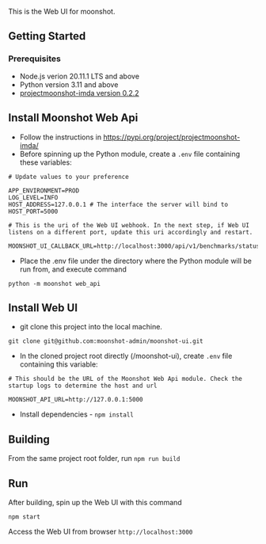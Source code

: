 This is the Web UI for moonshot.

## Getting Started

### Prerequisites

- Node.js verion 20.11.1 LTS and above
- Python version 3.11 and above
- [projectmoonshot-imda version 0.2.2](https://pypi.org/project/projectmoonshot-imda/)

## Install Moonshot Web Api

- Follow the instructions in https://pypi.org/project/projectmoonshot-imda/
- Before spinning up the Python module, create a `.env` file containing these variables:

```
# Update values to your preference

APP_ENVIRONMENT=PROD
LOG_LEVEL=INFO
HOST_ADDRESS=127.0.0.1 # The interface the server will bind to
HOST_PORT=5000

# This is the uri of the Web UI webhook. In the next step, if Web UI listens on a different port, update this uri accordingly and restart.

MOONSHOT_UI_CALLBACK_URL=http://localhost:3000/api/v1/benchmarks/status 
```
- Place the .env file under the directory where the Python module will be run from, and execute command 

`python -m moonshot web_api`

## Install Web UI

- git clone this project into the local machine.

`git clone git@github.com:moonshot-admin/moonshot-ui.git`

- In the cloned project root directly (/moonshot-ui), create `.env` file containing this variable:

```
# This should be the URL of the Moonshot Web Api module. Check the startup logs to determine the host and url

MOONSHOT_API_URL=http://127.0.0.1:5000
```
- Install dependencies - `npm install`


## Building

From the same project root folder, run `npm run build`

## Run

After building, spin up the Web UI with this command

`npm start`

Access the Web UI from browser `http://localhost:3000`
